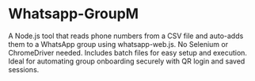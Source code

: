 # Whatsapp-GroupM
A Node.js tool that reads phone numbers from a CSV file and auto-adds them to a WhatsApp group using whatsapp-web.js. No Selenium or ChromeDriver needed. Includes batch files for easy setup and execution. Ideal for automating group onboarding securely with QR login and saved sessions.
